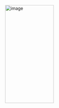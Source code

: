 
<img width="158" height="318" alt="image" src="https://github.com/user-attachments/assets/1d53483b-4698-4489-ab3c-477b64d7397e" />
